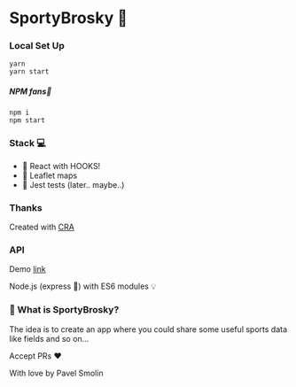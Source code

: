 # SportyBrosky 🤾

### Local Set Up

```
yarn
yarn start
```

##### NPM fans🥈

```
npm i
npm start
```

### Stack 💻

-   🥊 React with HOOKS!
-   🗾 Leaflet maps 
-   🕌 Jest tests (later.. maybe..)

### Thanks

Created with [CRA](https://www.npmjs.com/package/create-react-app)

### API

Demo [link](https://sporty-brosky.herokuapp.com/api/1.0/fields)

Node.js (express 🚂) with ES6 modules 💡

### 🙊 What is SportyBrosky?

The idea is to create an app where you could share some useful sports data like fields and so on...

Accept PRs ❤️


With love by Pavel Smolin
